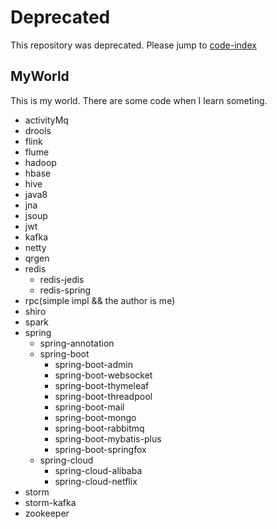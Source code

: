 # Deprecated

This repository was deprecated.
Please jump to [code-index](https://github.com/BestBurning/code-index)

## MyWorld

This is my world.
There are some code when I learn someting.

- activityMq
- drools
- flink
- flume
- hadoop
- hbase 
- hive
- java8
- jna
- jsoup
- jwt
- kafka
- netty
- qrgen
- redis
  - redis-jedis
  - redis-spring
- rpc(simple impl && the author is me)
- shiro
- spark
- spring
  - spring-annotation
  - spring-boot
    - spring-boot-admin
    - spring-boot-websocket
    - spring-boot-thymeleaf
    - spring-boot-threadpool
    - spring-boot-mail
    - spring-boot-mongo
    - spring-boot-rabbitmq
    - spring-boot-mybatis-plus
    - spring-boot-springfox
  - spring-cloud
    - spring-cloud-alibaba
    - spring-cloud-netflix
- storm
- storm-kafka
- zookeeper
